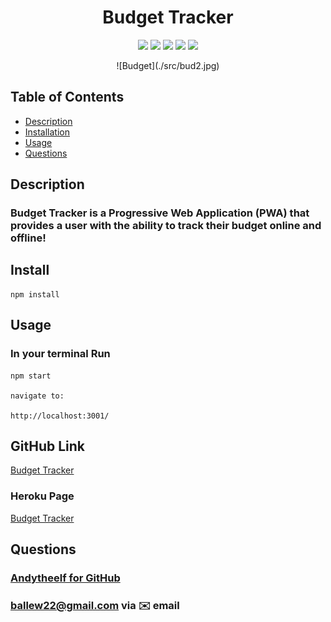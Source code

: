 <h1 align="center">Budget Tracker</h1>

<p align="center">
<img src="https://img.shields.io/badge/IndexedDB-blue"/>
<img src="https://img.shields.io/badge/ServiceWorkers-orange"/>
<img src="https://img.shields.io/badge/Javascript-brightgreen"/>
<img src="https://img.shields.io/badge/express-red"/>
<img src="https://img.shields.io/badge/MongoDB-success"/>
</p>

<p align="center">
    ![Budget](./src/bud2.jpg)
</p>


## Table of Contents
- [Description](#description)
- [Installation](#install)
- [Usage](#usage)
- [Questions](#questions)

## Description
### Budget Tracker is a Progressive Web Application (PWA) that provides a user with the ability to track their budget online and offline!

## Install
```
npm install

```

## Usage
### In your terminal Run  
```
npm start

navigate to:

http://localhost:3001/
```

## GitHub Link  
[Budget Tracker](https://github.com/andytheelf/budget-2)    

### Heroku Page
[Budget Tracker](https://fathomless-coast-68447.herokuapp.com/) 


## Questions
### [Andytheelf for GitHub](https://github.com/andytheelf)  
### ballew22@gmail.com via ✉️ email 